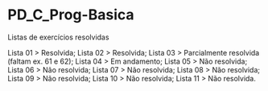 # PD_C_Prog-Basica
 Listas de exercícios resolvidas

Lista 01 > Resolvida;
Lista 02 > Resolvida;
Lista 03 > Parcialmente resolvida (faltam ex. 61 e 62);
Lista 04 > Em andamento;
Lista 05 > Não resolvida;
Lista 06 > Não resolvida;
Lista 07 > Não resolvida;
Lista 08 > Não resolvida;
Lista 09 > Não resolvida;
Lista 10 > Não resolvida;
Lista 11 > Não resolvida.